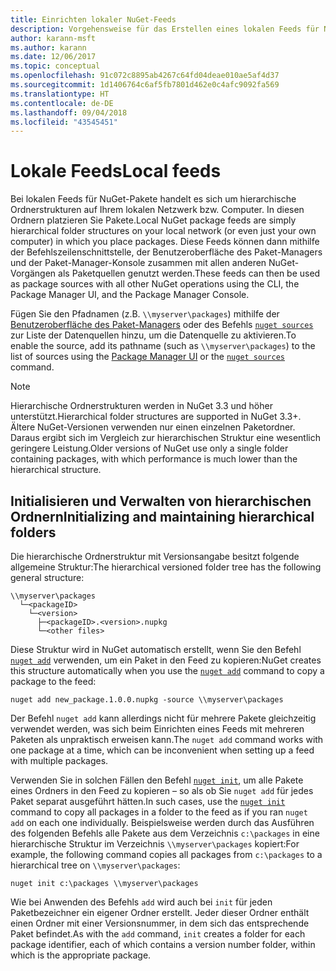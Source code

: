 ```yaml
---
title: Einrichten lokaler NuGet-Feeds
description: Vorgehensweise für das Erstellen eines lokalen Feeds für NuGet-Pakete mithilfe von Ordnern Ihres lokalen Netzwerks
author: karann-msft
ms.author: karann
ms.date: 12/06/2017
ms.topic: conceptual
ms.openlocfilehash: 91c072c8895ab4267c64fd04deae010ae5af4d37
ms.sourcegitcommit: 1d1406764c6af5fb7801d462e0c4afc9092fa569
ms.translationtype: HT
ms.contentlocale: de-DE
ms.lasthandoff: 09/04/2018
ms.locfileid: "43545451"
---
```

# <a name="local-feeds"></a><span data-ttu-id="3020a-103">Lokale Feeds</span><span class="sxs-lookup"><span data-stu-id="3020a-103">Local feeds</span></span>

<span data-ttu-id="3020a-104">Bei lokalen Feeds für NuGet-Pakete handelt es sich um hierarchische Ordnerstrukturen auf Ihrem lokalen Netzwerk bzw. Computer. In diesen Ordnern platzieren Sie Pakete.</span><span class="sxs-lookup"><span data-stu-id="3020a-104">Local NuGet package feeds are simply hierarchical folder structures on your local network (or even just your own computer) in which you place packages.</span></span> <span data-ttu-id="3020a-105">Diese Feeds können dann mithilfe der Befehlszeilenschnittstelle, der Benutzeroberfläche des Paket-Managers und der Paket-Manager-Konsole zusammen mit allen anderen NuGet-Vorgängen als Paketquellen genutzt werden.</span><span class="sxs-lookup"><span data-stu-id="3020a-105">These feeds can then be used as package sources with all other NuGet operations using the CLI, the Package Manager UI, and the Package Manager Console.</span></span>

<span data-ttu-id="3020a-106">Fügen Sie den Pfadnamen (z.B. `\\myserver\packages`) mithilfe der [Benutzeroberfläche des Paket-Managers](../tools/package-manager-ui.md#package-sources) oder des Befehls [`nuget sources`](../tools/cli-ref-sources.md) zur Liste der Datenquellen hinzu, um die Datenquelle zu aktivieren.</span><span class="sxs-lookup"><span data-stu-id="3020a-106">To enable the source, add its pathname (such as `\\myserver\packages`) to the list of sources using the [Package Manager UI](../tools/package-manager-ui.md#package-sources) or the [`nuget sources`](../tools/cli-ref-sources.md) command.</span></span>

> [!Note]
> <span data-ttu-id="3020a-107">Hierarchische Ordnerstrukturen werden in NuGet 3.3 und höher unterstützt.</span><span class="sxs-lookup"><span data-stu-id="3020a-107">Hierarchical folder structures are supported in NuGet 3.3+.</span></span> <span data-ttu-id="3020a-108">Ältere NuGet-Versionen verwenden nur einen einzelnen Paketordner. Daraus ergibt sich im Vergleich zur hierarchischen Struktur eine wesentlich geringere Leistung.</span><span class="sxs-lookup"><span data-stu-id="3020a-108">Older versions of NuGet use only a single folder containing packages, with which performance is much lower than the hierarchical structure.</span></span>

## <a name="initializing-and-maintaining-hierarchical-folders"></a><span data-ttu-id="3020a-109">Initialisieren und Verwalten von hierarchischen Ordnern</span><span class="sxs-lookup"><span data-stu-id="3020a-109">Initializing and maintaining hierarchical folders</span></span>

<span data-ttu-id="3020a-110">Die hierarchische Ordnerstruktur mit Versionsangabe besitzt folgende allgemeine Struktur:</span><span class="sxs-lookup"><span data-stu-id="3020a-110">The hierarchical versioned folder tree has the following general structure:</span></span>

    \\myserver\packages
      └─<packageID>
        └─<version>
          ├─<packageID>.<version>.nupkg
          └─<other files>

<span data-ttu-id="3020a-111">Diese Struktur wird in NuGet automatisch erstellt, wenn Sie den Befehl [`nuget add`](../tools/cli-ref-add.md) verwenden, um ein Paket in den Feed zu kopieren:</span><span class="sxs-lookup"><span data-stu-id="3020a-111">NuGet creates this structure automatically when you use the [`nuget add`](../tools/cli-ref-add.md) command to copy a package to the feed:</span></span>

```cli
nuget add new_package.1.0.0.nupkg -source \\myserver\packages
```

<span data-ttu-id="3020a-112">Der Befehl `nuget add` kann allerdings nicht für mehrere Pakete gleichzeitig verwendet werden, was sich beim Einrichten eines Feeds mit mehreren Paketen als unpraktisch erweisen kann.</span><span class="sxs-lookup"><span data-stu-id="3020a-112">The `nuget add` command works with one package at a time, which can be inconvenient when setting up a feed with multiple packages.</span></span>

<span data-ttu-id="3020a-113">Verwenden Sie in solchen Fällen den Befehl [`nuget init`](../tools/cli-ref-init.md), um alle Pakete eines Ordners in den Feed zu kopieren – so als ob Sie `nuget add` für jedes Paket separat ausgeführt hätten.</span><span class="sxs-lookup"><span data-stu-id="3020a-113">In such cases, use the [`nuget init`](../tools/cli-ref-init.md) command to copy all packages in a folder to the feed as if you ran `nuget add` on each one individually.</span></span> <span data-ttu-id="3020a-114">Beispielsweise werden durch das Ausführen des folgenden Befehls alle Pakete aus dem Verzeichnis `c:\packages` in eine hierarchische Struktur im Verzeichnis `\\myserver\packages` kopiert:</span><span class="sxs-lookup"><span data-stu-id="3020a-114">For example, the following command copies all packages from `c:\packages` to a hierarchical tree on `\\myserver\packages`:</span></span>

```cli
nuget init c:\packages \\myserver\packages
```

<span data-ttu-id="3020a-115">Wie bei Anwenden des Befehls `add` wird auch bei `init` für jeden Paketbezeichner ein eigener Ordner erstellt. Jeder dieser Ordner enthält einen Ordner mit einer Versionsnummer, in dem sich das entsprechende Paket befindet.</span><span class="sxs-lookup"><span data-stu-id="3020a-115">As with the `add` command, `init` creates a folder for each package identifier, each of which contains a version number folder, within which is the appropriate package.</span></span>
